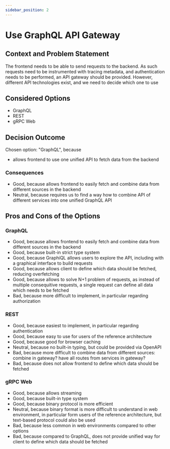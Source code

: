 ```yaml
---
sidebar_position: 2
---
```


# Use GraphQL API Gateway

## Context and Problem Statement

The frontend needs to be able to send requests to the backend.
As such requests need to be instrumented with tracing metadata, and authentication needs to be performed, an API gateway should be provided.
However, different API technologies exist, and we need to decide which one to use

## Considered Options

* GraphQL 
* REST
* gRPC Web

## Decision Outcome

Chosen option: "GraphQL", because
- allows frontend to use one unified API to fetch data from the backend

### Consequences

* Good, because allows frontend to easily fetch and combine data from different sources in the backend
* Neutral, because requires us to find a way how to combine API of different services into one unified GraphQL API

## Pros and Cons of the Options

### GraphQL

* Good, because allows frontend to easily fetch and combine data from different sources in the backend
* Good, because built-in strict type system
* Good, because GraphiQL allows users to explore the API, including with a graphical interface to build requests
* Good, because allows client to define which data should be fetched, reducing overfetching
* Good, because allows to solve N+1 problem of requests, as instead of multiple consequitive requests, a single request can define all data which needs to be fetched
* Bad, because more difficult to implement, in particular regarding authorization

### REST

* Good, because easiest to implement, in particular regarding authentication
* Good, because easy to use for users of the reference architecture
* Good, because good for browser caching
* Neutral, because no built-in typing, but could be provided via OpenAPI
* Bad, because more difficult to combine data from different sources: combine in gateway? have all routes from services in gateway?
* Bad, because does not allow frontend to define which data should be fetched

### gRPC Web
* Good, because allows streaming
* Good, because built-in type system
* Good, because binary protocol is more efficient
* Neutral, because binary format is more difficult to understand in web environment, in particular form users of the reference architecture, but text-based protocol could also be used
* Bad, because less common in web environments compared to other options
* Bad, because compared to GraphQL, does not provide unified way for client to define which data should be fetched